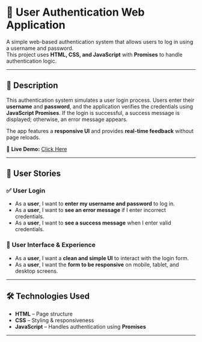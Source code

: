 # 🚀 User Authentication Web Application  

A simple web-based authentication system that allows users to log in using a username and password.  
This project uses **HTML, CSS, and JavaScript** with **Promises** to handle authentication logic.  

---

## 📖 Description  

This authentication system simulates a user login process. Users enter their **username** and **password**, and the application verifies the credentials using **JavaScript Promises**. If the login is successful, a success message is displayed; otherwise, an error message appears.  

The app features a **responsive UI** and provides **real-time feedback** without page reloads.  

🔗 **Live Demo:** [Click Here](https://osamadw2002.github.io/user-authentication-system/) 

---

## 📜 User Stories  

### ✅ **User Login**  
- As a **user**, I want to **enter my username and password** to log in.  
- As a **user**, I want to **see an error message** if I enter incorrect credentials.  
- As a **user**, I want to **see a success message** when I enter valid credentials.  

### 🎨 **User Interface & Experience**  
- As a **user**, I want a **clean and simple UI** to interact with the login form.  
- As a **user**, I want the **form to be responsive** on mobile, tablet, and desktop screens.  

---

## 🛠️ Technologies Used  

- **HTML** – Page structure  
- **CSS** – Styling & responsiveness  
- **JavaScript** – Handles authentication using **Promises**  

---
